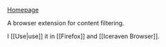 [Homepage](https://ublockorigin.com)

A browser extension for content filtering.

I [[Use|use]] it in [[Firefox]] and [[Iceraven Browser]].
